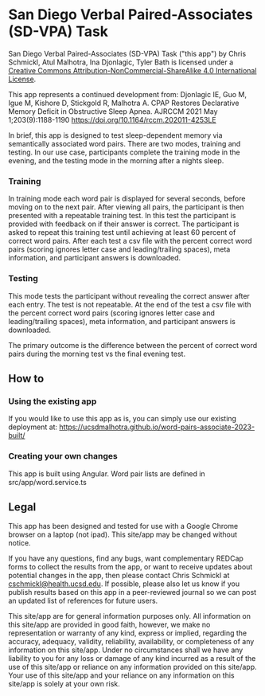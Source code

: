 # San Diego Verbal Paired-Associates (SD-VPA) Task
<!-- Intro section -->
San Diego Verbal Paired-Associates (SD-VPA) Task ("this app") by Chris Schmickl, Atul Malhotra, Ina Djonlagic, Tyler Bath is licensed under a [Creative Commons Attribution-NonCommercial-ShareAlike 4.0 International License](https://creativecommons.org/licenses/by-nc-sa/4.0/).

This app represents a continued development from: Djonlagic IE, Guo M, Igue M, Kishore D, Stickgold R, Malhotra A. CPAP Restores Declarative Memory Deficit in Obstructive Sleep Apnea. AJRCCM 2021 May 1;203(9):1188-1190 https://doi.org/10.1164/rccm.202011-4253LE

In brief, this app is designed to test sleep-dependent memory via semantically associated word pairs. There are two modes, training and testing. In our use case, participants complete the training mode in the evening, and the testing mode in the morning after a nights sleep. 
### Training
In training mode each word pair is displayed for several seconds, before moving on to the next pair. After viewing all pairs, the participant is then presented with a repeatable training test. In this test the participant is provided with feedback on if their answer is correct. The participant is asked to repeat this training test until achieving at least 60 percent of correct word pairs. After each test a csv file with the percent correct word pairs (scoring ignores letter case and leading/trailing spaces), meta information, and participant answers is downloaded. 
### Testing
This mode tests the participant without revealing the correct answer after each entry. The test is not repeatable. At the end of the test a csv file with the percent correct word pairs (scoring ignores letter case and leading/trailing spaces), meta information, and participant answers is downloaded. 

The primary outcome is the difference between the percent of correct word pairs during the morning test vs the final evening test.

## How to

### Using the existing app
If you would like to use this app as is, you can simply use our existing deployment at: https://ucsdmalhotra.github.io/word-pairs-associate-2023-built/

### Creating your own changes
This app is built using Angular. 
Word pair lists are defined in src/app/word.service.ts

## Legal

This app has been designed and tested for use with a Google Chrome browser on a laptop (not ipad). This site/app may be changed without notice. 

If you have any questions, find any bugs, want complementary REDCap forms to collect the results from the app, or want to receive updates about potential changes in the app, then please contact Chris Schmickl at cschmickl@health.ucsd.edu. If possible, please also let us know if you publish results based on this app in a peer-reviewed journal so we can post an updated list of references for future users.

This site/app are for general information purposes only. All information on this site/app are provided in good faith, however, we make no representation or warranty of any kind, express or implied, regarding the accuracy, adequacy, validity, reliability, availability, or completeness of any information on this site/app. Under no circumstances shall we have any liability to you for any loss or damage of any kind incurred as a result of the use of this site/app or reliance on any information provided on this site/app. Your use of this site/app and your reliance on any information on this site/app is solely at your own risk.
